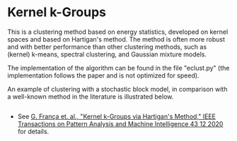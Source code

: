 # Kernel k-Groups

This is a clustering method based on energy statistics, developed on kernel spaces and based on Hartigan's method.
The method is often more robust and with better performance than other clustering methods, such as (kernel) k-means, spectral clustering, and Gaussian mixture models.

The implementation of the algorithm can be found in the file "eclust.py" (the implementation follows the paper and is not optimized for speed).

An example of clustering with a stochastic block model, in comparison with a well-known method in the literature is illustrated below.

![]()


* See [G. França et. al., "Kernel k-Groups via Hartigan's Method," IEEE Transactions on Pattern Analysis and Machine Intelligence 43 12 2020](https://doi.org/10.1109/TPAMI.2020.2998120) for details.
